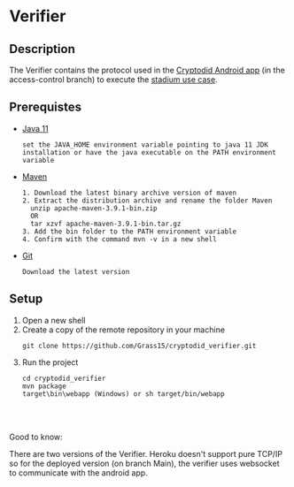 # Verifier
## Description
The Verifier contains the protocol used in the [Cryptodid Android app](https://github.com/Grass15/cryptodid_android_app.git) (in the access-control branch) to execute the [stadium use case](https://github.com/JoshuaAziake/stadium_app.git). 
 
 
 ## Prerequistes

  - [Java 11](https://www.oracle.com/ca-en/java/technologies/javase/jdk11-archive-downloads.html)
    ```terminal 
    set the JAVA_HOME environment variable pointing to java 11 JDK installation or have the java executable on the PATH environment variable
    ```
  - [Maven](https://maven.apache.org/download.cgi?.)
    ```terminal 
    1. Download the latest binary archive version of maven
    2. Extract the distribution archive and rename the folder Maven
      unzip apache-maven-3.9.1-bin.zip
      OR
      tar xzvf apache-maven-3.9.1-bin.tar.gz
    3. Add the bin folder to the PATH environment variable
    4. Confirm with the command mvn -v in a new shell
    ```
 - [Git](https://git-scm.com/download)
   ``` terminal
   Download the latest version
   ```
    
## Setup

1. Open a new shell 
2. Create a copy of the remote repository in your machine
   ```terminal
   git clone https://github.com/Grass15/cryptodid_verifier.git
   ``` 
3. Run the project
   ``` terminal
   cd cryptodid_verifier
   mvn package
   target\bin\webapp (Windows) or sh target/bin/webapp
   ```
   <br>
   <br>
  Good to know:
    
   There are two versions of the Verifier. Heroku doesn't support pure TCP/IP so for the deployed version (on branch Main), 
   the verifier uses websocket to communicate with the android app.
      
  
